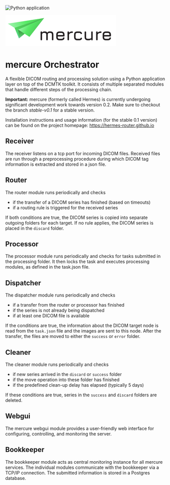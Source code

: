
![Python application](https://github.com/mercure-imaging/mercure/workflows/Python%20application/badge.svg)

![mercure](mercure.png)

# mercure Orchestrator

A flexible DICOM routing and processing solution using a Python application layer on top of the DCMTK toolkit. It consists of multiple separated modules that handle different steps of the processing chain.

**Important:** mercure (formerly called Hermes) is currently undergoing significant development work towards version 0.2. Make sure to checkout the branch *stable-v0.1* for a stable version.

Installation instructions and usage information (for the stable 0.1 version) can be found on the project homepage:
https://hermes-router.github.io


## Receiver
The receiver listens on a tcp port for incoming DICOM files. Received files are run through
a preprocessing procedure during which DICOM tag information is extracted and stored in a json
file.

## Router
The router module runs periodically and checks 
* if the transfer of a DICOM series has finished (based on timeouts)
* if a routing rule is triggered for the received series

If both conditions are true, the DICOM series is copied into separate outgoing folders
for each target. If no rule applies, the DICOM series is placed in the `discard` folder.

## Processor
The processor module runs periodically and checks for tasks submitted in the processing folder. It then locks the task and executes processing modules, as defined in the task.json file.

## Dispatcher
The dispatcher module runs periodically and checks
* if a transfer from the router or processor has finished
* if the series is not already being dispatched
* if at least one DICOM file is available

If the conditions are true, the information about the DICOM target node is read from the 
`task.json` file and the images are sent to this node. After the transfer, the files
are moved to either the `success` or `error` folder.

## Cleaner
The cleaner module runs periodically and checks
* if new series arrived in the `discard` or `success` folder
* if the move operation into these folder has finished
* if the predefined clean-up delay has elapsed (typically 5 days)

If these conditions are true, series in the `success` and `discard` folders are deleted.

## Webgui
The mercure webgui module provides a user-friendly web interface for configuring, controlling, and 
monitoring the server.

## Bookkeeper
The bookkeeper module acts as central monitoring instance for all mercure services. The individual modules communicate with the bookkeeper via a TCP/IP connection. The submitted information is stored in a Postgres database.

